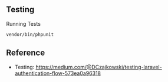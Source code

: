 ## Testing

Running Tests

```bash
vendor/bin/phpunit
```

## Reference

-   Testing: https://medium.com/@DCzajkowski/testing-laravel-authentication-flow-573ea0a96318

